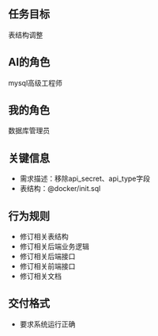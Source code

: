 
## 任务目标
表结构调整

## AI的角色
mysql高级工程师

## 我的角色
数据库管理员

## 关键信息
- 需求描述：移除api_secret、api_type字段
- 表结构：@docker/init.sql

## 行为规则
- 修订相关表结构
- 修订相关后端业务逻辑
- 修订相关后端接口
- 修订相关前端接口
- 修订相关文档

## 交付格式
- 要求系统运行正确
